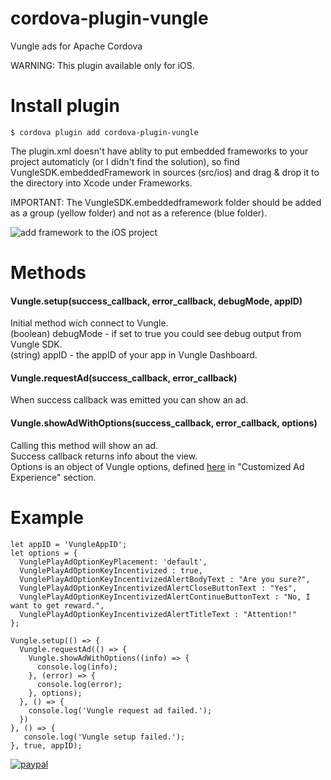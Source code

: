 # cordova-plugin-vungle
Vungle ads for Apache Cordova

WARNING: This plugin available only for iOS.

# Install plugin

```
$ cordova plugin add cordova-plugin-vungle
```

The plugin.xml doesn't have ablity to put embedded frameworks to your project automaticly (or I didn't find the solution), so find VungleSDK.embeddedFramework in sources (src/ios) and drag & drop it to the directory into Xcode under Frameworks.

IMPORTANT: The VungleSDK.embeddedframework folder should be added as a group (yellow folder) and not as a reference (blue folder).

![add framework to the iOS project](https://support.vungle.com/hc/en-us/article_attachments/202186160/addFrameworkFolder.gif)

# Methods

#### Vungle.setup(success_callback, error_callback, debugMode, appID) 
Initial method wich connect to Vungle.  
(boolean) debugMode - if set to true you could see debug output from Vungle SDK.  
(string) appID - the appID of your app in Vungle Dashboard.

#### Vungle.requestAd(success_callback, error_callback) 
When success callback was emitted you can show an ad. 

#### Vungle.showAdWithOptions(success_callback, error_callback, options)
Calling this method will show an ad.  
Success callback returns info about the view.  
Options is an object of Vungle options, defined [here](https://support.vungle.com/hc/en-us/articles/204463080-Advanced-Settings-for-Vungle-iOS-SDK) in "Customized Ad Experience" section.

# Example

```
let appID = 'VungleAppID';
let options = {
  VunglePlayAdOptionKeyPlacement: 'default',
  VunglePlayAdOptionKeyIncentivized : true,
  VunglePlayAdOptionKeyIncentivizedAlertBodyText : "Are you sure?",
  VunglePlayAdOptionKeyIncentivizedAlertCloseButtonText : "Yes",
  VunglePlayAdOptionKeyIncentivizedAlertContinueButtonText : "No, I want to get reward.",
  VunglePlayAdOptionKeyIncentivizedAlertTitleText : "Attention!"  
};

Vungle.setup(() => {
  Vungle.requestAd(() => {
    Vungle.showAdWithOptions((info) => {
      console.log(info);
    }, (error) => {
      console.log(error);
    }, options);
  }, () => {
    console.log('Vungle request ad failed.');
  })
}, () => {
   console.log('Vungle setup failed.');
}, true, appID);

```

[![paypal](https://www.paypalobjects.com/en_US/i/btn/btn_donateCC_LG.gif)](https://www.paypal.com/cgi-bin/webscr?cmd=_s-xclick&hosted_button_id=QVU9KQVD2VZML)